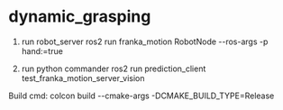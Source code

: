 # dynamic_grasping

1. run robot_server
ros2 run franka_motion RobotNode --ros-args -p hand:=true

2. run python commander
ros2 run prediction_client test_franka_motion_server_vision 


Build cmd:
colcon build --cmake-args -DCMAKE_BUILD_TYPE=Release